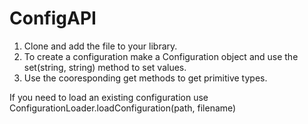 # ConfigAPI

1. Clone and add the file to your library.
2. To create a configuration make a Configuration object and use the set(string, string) method to set values.
3. Use the cooresponding get methods to get primitive types.


If you need to load an existing configuration use ConfigurationLoader.loadConfiguration(path, filename)

